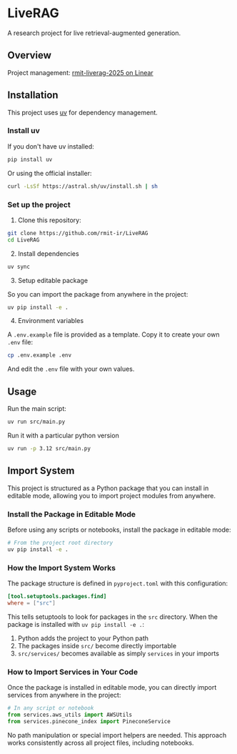 # LiveRAG

A research project for live retrieval-augmented generation.

## Overview

Project management: [rmit-liverag-2025 on Linear](https://linear.app/rmit-liverag-2025/team/RMI/view/kanban-2d49ab9d373f)

## Installation

This project uses [uv](https://github.com/astral-sh/uv) for dependency management.

### Install uv

If you don't have uv installed:

```bash
pip install uv
```

Or using the official installer:

```bash
curl -LsSf https://astral.sh/uv/install.sh | sh
```

### Set up the project

1. Clone this repository:

```bash
git clone https://github.com/rmit-ir/LiveRAG
cd LiveRAG
```

2. Install dependencies

```bash
uv sync
```

3. Setup editable package

So you can import the package from anywhere in the project:

```bash
uv pip install -e .
```

4. Environment variables

A `.env.example` file is provided as a template. Copy it to create your own `.env` file:

```bash
cp .env.example .env
```

And edit the `.env` file with your own values.

## Usage

Run the main script:

```bash
uv run src/main.py
```

Run it with a particular python version

```bash
uv run -p 3.12 src/main.py
```

## Import System

This project is structured as a Python package that you can install in editable mode, allowing you to import project modules from anywhere.

### Install the Package in Editable Mode

Before using any scripts or notebooks, install the package in editable mode:

```bash
# From the project root directory
uv pip install -e .
```

### How the Import System Works

The package structure is defined in `pyproject.toml` with this configuration:

```toml
[tool.setuptools.packages.find]
where = ["src"]
```

This tells setuptools to look for packages in the `src` directory. When the package is installed with `uv pip install -e .`:

1. Python adds the project to your Python path
2. The packages inside `src/` become directly importable
3. `src/services/` becomes available as simply `services` in your imports

### How to Import Services in Your Code

Once the package is installed in editable mode, you can directly import services from anywhere in the project:

```python
# In any script or notebook
from services.aws_utils import AWSUtils
from services.pinecone_index import PineconeService
```

No path manipulation or special import helpers are needed. This approach works consistently across all project files, including notebooks.
